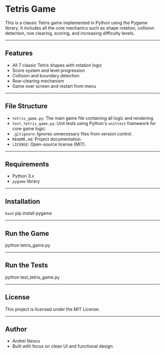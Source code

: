 # Tetris Game

This is a classic Tetris game implemented in Python using the Pygame library. It includes all the core mechanics such as shape rotation, collision detection, row clearing, scoring, and increasing difficulty levels.

---

## Features

- All 7 classic Tetris shapes with rotation logic
- Score system and level progression
- Collision and boundary detection
- Row-clearing mechanism
- Game over screen and restart from menu

---

## File Structure

- `tetris_game.py`: The main game file containing all logic and rendering.
- `test_tetris_game.py`: Unit tests using Python's `unittest` framework for core game logic.
- `.gitignore`: Ignores unnecessary files from version control.
- `README.md`: Project documentation.
- `LICENSE`: Open-source license (MIT).

---

## Requirements

- Python 3.x
- `pygame` library

---

## Installation

```bash```
pip install pygame

---

## Run the Game
python tetris_game.py

---

## Run the Tests
python test_tetris_game.py

---

## License
This project is licensed under the MIT License.

---

## Author
- Andrei Iliescu
- Built with focus on clean UI and functional design.
